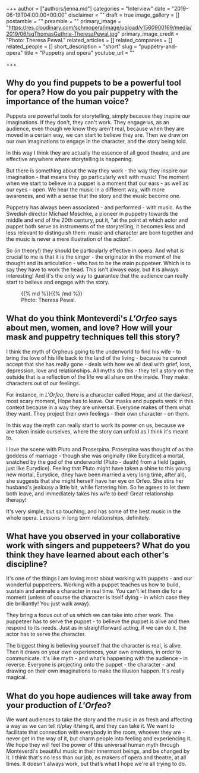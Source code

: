 +++
author = ["authors/jenna.md"]
categories = "Interview"
date = "2019-06-19T04:00:00+00:00"
disclaimer = ""
draft = true
image_gallery = []
postamble = ""
preamble = ""
primary_image = "https://res.cloudinary.com/schmopera/image/upload/v1560900169/media/2019/06/sqThomasGuthrie-TheresaPewal.jpg"
primary_image_credit = "Photo: Theresa Pewal."
related_articles = []
related_companies = []
related_people = []
short_description = "short"
slug = "puppetry-and-opera"
title = "Puppetry and opera"
youtube_url = ""

+++
## Why do you find puppets to be a powerful tool for opera? How do you pair puppetry with the importance of the human voice?

Puppets are powerful tools for storytelling, simply because they inspire our imaginations. If they don't, they can't work. They engage us, as an audience, even though we know they aren't real, because when they are moved in a certain way, we can start to believe they are. Then we draw on our own imaginations to engage in the character, and the story being told. 

In this way I think they are actually the essence of all good theatre, and are effective anywhere where storytelling is happening.

But there is something about the way they work - the way they inspire our imagination - that means they go particularly well with music! The moment when we start to believe in a puppet is a moment that our ears - as well as our eyes - open. We hear the music in a different way, with more awareness, and with a sense that the story and the music become one. 

Puppetry has always been associated - and performed - with music. As the Swedish director Michael Meschke, a pioneer in puppetry towards the middle and end of the 20th century, put it, "at the point at which actor and puppet both serve as instruments of the storytelling, it becomes less and less relevant to distinguish them: music and character are born together and the music is never a mere illustration of the action".

So (in theory!) they should be particularly effective in opera. And what is crucial to me is that it is the singer - the originator in the moment of the thought and its articulation - who has to be the main puppeteer. Which is to say they have to work the head. This isn't always easy, but it is always interesting! And it's the only way to guarantee that the audience can really start to believe and engage with the story.

<figure data-type="image">{{% md %}}{{% /md %}}

<figcaption>Photo: Theresa Pewal.</figcaption>

</figure>

## What do you think Monteverdi's _L'Orfeo_ says about men, women, and love? How will your mask and puppetry techniques tell this story?

I think the myth of Orpheus going to the underworld to find his wife - to bring the love of his life back to the land of the living - because he cannot accept that she has really gone - deals with how we all deal with grief, loss, depression, love and relationships. All myths do this - they tell a story on the outside that is a reflection of the life we all share on the inside. They make characters out of our feelings. 

For instance, in _L'Orfeo_, there is a character called Hope, and at the darkest, most scary moment, Hope has to leave. Our masks and puppets work in this context because in a way they are universal. Everyone makes of them what they want. They project their own feelings - their own character - on them. 

In this way the myth can really start to work its power on us, because we are taken inside ourselves, where the story can unfold as I think it's meant to. 

I love the scene with Pluto and Proserpina. Proserpina was thought of as the goddess of marriage - though she was originally (like Eurydice) a mortal, snatched by the god of the underworld (Pluto - death) from a field (again, just like Eurydice). Feeling that Pluto might have taken a shine to this young new mortal, Eurydice, (they have been married a very long time, after all), she suggests that she might herself have her eye on Orfeo. She stirs her husband's jealousy a little bit, while flattering him. So he agrees to let them both leave, and immediately takes his wife to bed! Great relationship therapy!

It's very simple, but so touching, and has some of the best music in the whole opera. Lessons in long term relationships, definitely.

## What have you observed in your collaborative work with singers and puppeteers? What do you think they have learned about each other's discipline?

It's one of the things I am loving most about working with puppets - and our wonderful puppeteers. Working with a puppet teaches us how to build, sustain and animate a character in real time. You can't let them die for a moment (unless of course the character is itself dying - in which case they die brilliantly! You just walk away). 

They bring a focus out of us which we can take into other work. The puppeteer has to serve the puppet - to believe the puppet is alive and then respond to its needs. Just as in straightforward acting, if we can do it, the actor has to serve the character. 

The biggest thing is believing yourself that the character is real, is alive. Then it draws on your own experiences, your own emotions, in order to communicate. It's like myth - and what's happening with the audience - in reverse. Everyone is projecting onto the puppet - the character - and drawing on their own imaginations to make the illusion happen. It's really magical.

## What do you hope audiences will take away from your production of _L'Orfeo_?

We want audiences to take the story and the music in as fresh and affecting a way as we can tell it/play it/sing it, and they can take it. We want to facilitate that connection with everybody in the room, whoever they are - never get in the way of it, but charm people into feeling and experiencing it. We hope they will feel the power of this universal human myth through Monteverdi's beautiful music in their innermost beings, and be changed by it. I think that's no less than our job, as makers of opera and theatre, at all times. It doesn't always work, but that’s what I hope we're all trying to do.